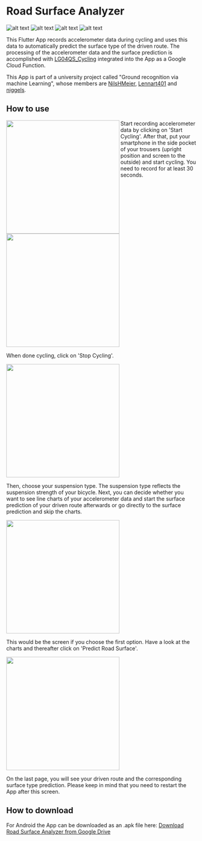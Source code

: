 # Road Surface Analyzer

![alt text](https://img.shields.io/badge/Framework-Flutter-9cf) ![alt text](https://img.shields.io/badge/Language-Dart-blue) ![alt text](https://img.shields.io/badge/Cloud-Firebase-yellow)  ![alt text](https://img.shields.io/badge/Cloud-Google%20Cloud%20Platform-informational) 

This Flutter App records accelerometer data during cycling and uses this data to automatically predict the surface type of the driven route.
The processing of the accelerometer data and the surface prediction is accomplished with [LG04QS_Cycling](https://github.com/NilsHMeier/LG04QS_Cycling) integrated into the App as a Google Cloud Function.

This App is part of a university project called "Ground recognition via machine Learning", whose members are [NilsHMeier](https://github.com/NilsHMeier), [Lennart401](https://github.com/Lennart401) and [niggels](https://github.com/niggels).

## How to use

<img align="left" src="https://imgur.com/KqbKV21.jpg" width="300">

Start recording accelerometer data by clicking on 'Start Cycling'. After that, put your smartphone in the side pocket of your trousers (upright position and screen to the outside) and start cycling. You need to record for at least 30 seconds.

<img src="https://imgur.com/3DffOJH.jpg" width="300">

When done cycling, click on 'Stop Cycling'. 

<img src="https://imgur.com/j11KK8R.jpg" width="300">

Then, choose your suspension type. The suspension type reflects the suspension strength of your bicycle. Next, you can decide whether you want to see line charts of your accelerometer data and start the surface prediction of your driven route afterwards or go directly to the surface prediction and skip the charts.

<img src="https://imgur.com/Efp3GBL.png" width="300">

This would be the screen if you choose the first option. Have a look at the charts and thereafter click on 'Predict Road Surface'.

<img src="https://imgur.com/axBb3S5.jpg" width="300">

On the last page, you will see your driven route and the corresponding surface type prediction. Please keep in mind that you need to restart the App after this screen.

## How to download

For Android the App can be downloaded as an .apk file here: [Download Road Surface Analyzer from Google Drive](https://drive.google.com/file/d/1YKhcKSShJuJNiPi0LxwDXpNms1kuC1By/view?usp=sharing) 


